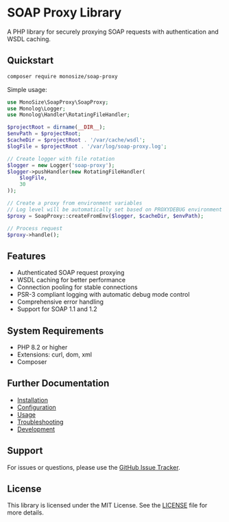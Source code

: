 # SOAP Proxy Library

A PHP library for securely proxying SOAP requests with authentication and WSDL caching.

## Quickstart

```bash
composer require monosize/soap-proxy
```

Simple usage:

```php
use MonoSize\SoapProxy\SoapProxy;
use Monolog\Logger;
use Monolog\Handler\RotatingFileHandler;

$projectRoot = dirname(__DIR__);
$envPath = $projectRoot;
$cacheDir = $projectRoot . '/var/cache/wsdl';
$logFile = $projectRoot . '/var/log/soap-proxy.log';

// Create logger with file rotation
$logger = new Logger('soap-proxy');
$logger->pushHandler(new RotatingFileHandler(
    $logFile,
    30
));

// Create a proxy from environment variables
// Log level will be automatically set based on PROXYDEBUG environment variable
$proxy = SoapProxy::createFromEnv($logger, $cacheDir, $envPath);

// Process request
$proxy->handle();
```

## Features

- Authenticated SOAP request proxying
- WSDL caching for better performance
- Connection pooling for stable connections
- PSR-3 compliant logging with automatic debug mode control
- Comprehensive error handling
- Support for SOAP 1.1 and 1.2

## System Requirements

- PHP 8.2 or higher
- Extensions: curl, dom, xml
- Composer

## Further Documentation

- [Installation](installation.md)
- [Configuration](configuration.md)
- [Usage](usage.md)
- [Troubleshooting](troubleshooting.md)
- [Development](development.md)

## Support

For issues or questions, please use the [GitHub Issue Tracker](https://github.com/monosize/soap-proxy/issues).

## License

This library is licensed under the MIT License. See the [LICENSE](../LICENSE) file for more details.